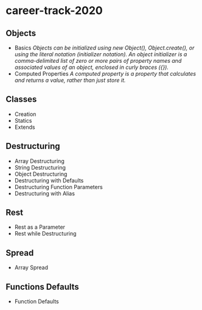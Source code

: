 # career-track-2020

## Objects

* Basics
_Objects can be initialized using new Object(), Object.create(), or using the literal notation (initializer notation). An object initializer is a comma-delimited list of zero or more pairs of property names and associated values of an object, enclosed in curly braces ({})._
* Computed Properties
_A computed property is a property that calculates and returns a value, rather than just store it._

## Classes

* Creation
* Statics
* Extends

## Destructuring

* Array Destructuring
* String Destructuring
* Object Destructuring
* Destructuring with Defaults
* Destructuring Function Parameters
* Destructuring with Alias

## Rest

* Rest as a Parameter
* Rest while Destructuring

## Spread

* Array Spread

## Functions Defaults

* Function Defaults


